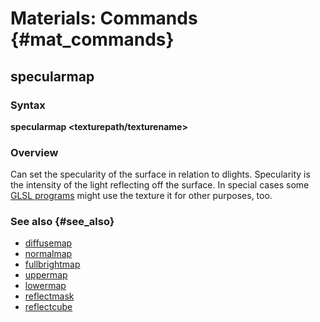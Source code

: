 # Materials: Commands {#mat_commands}
## specularmap
### Syntax

**specularmap <texturepath/texturename>**

### Overview

Can set the specularity of the surface in relation to dlights.
Specularity is the intensity of the light reflecting off the surface. In
special cases some [GLSL programs](Shaders) might use the
texture it for other purposes, too.

### See also {#see_also}

-   [diffusemap](diffusemap.md)
-   [normalmap](normalmap.md)
-   [fullbrightmap](fullbrightmap.md)
-   [uppermap](uppermap.md)
-   [lowermap](lowermap.md)
-   [reflectmask](reflectmask.md)
-   [reflectcube](reflectcube.md)